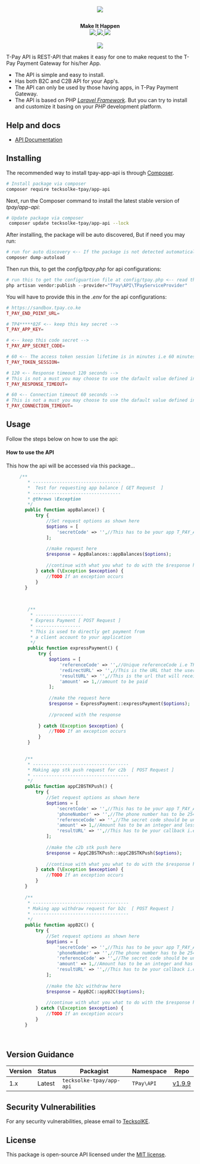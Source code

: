 # <p align="center"><a href="https://tpay.co.ke/" target="_blank"><img src="https://tpay.co.ke/img/logo-black.png"></a></p>

<p align="center">
  <b>Make It Happen</b><br>
  <a href="https://github.com/dev-tecksolke/tecksolke-tpay-app-api/issues">
  <img src="https://img.shields.io/github/issues/dev-tecksolke/tecksolke-tpay-app-api.svg">
  </a>
  <a href="https://github.com/dev-tecksolke/tecksolke-tpay-app-api/network/members">
  <img src="https://img.shields.io/github/forks/dev-tecksolke/tecksolke-tpay-app-api.svg">
  </a>
  <a href="https://github.com/dev-tecksolke/tecksolke-tpay-app-api/stargazers">
  <img src="https://img.shields.io/github/stars/dev-tecksolke/tecksolke-tpay-app-api.svg">
  </a>
  <br><br>
  <img src="http://s.4cdn.org/image/title/105.gif">
</p>

T-Pay API is REST-API that makes it easy for one to make request to the T-Pay Payment Gateway for his/her App.

- The API is simple and easy to install.
- Has both B2C and C2B API for your App's.
- The API can only be used by those having apps, in T-Pay Payment Gateway.
- The API is based on PHP *[Laravel Framework](https://laravel.com/)*. But you can try to install and customize it basing on your *PHP* development platform.

## Help and docs

- [API Documentation](https://dev.tpay.co.ke/)


## Installing

The recommended way to install tpay-app-api is through
[Composer](http://getcomposer.org).

```bash
# Install package via composer
composer require tecksolke-tpay/app-api
```

Next, run the Composer command to install the latest stable version of *tpay/app-api*:

```bash
# Update package via composer
 composer update tecksolke-tpay/app-api --lock
```

After installing, the package will be auto discovered, But if need you may run:

```php
# run for auto discovery <-- If the package is not detected automatically -->
composer dump-autoload
```

Then run this, to get the *config/tpay.php* for api configurations:

```php
# run this to get the configuartion file at config/tpay.php <-- read through it -->
php artisan vendor:publish --provider="TPay\API\TPayServiceProvider"
```

You will have to provide this in the *.env* for the api configurations:

```php
# https://sandbox.tpay.co.ke
T_PAY_END_POINT_URL=

# TP4*****82F <-- keep this key secret -->
T_PAY_APP_KEY=

# <-- keep this code secret -->
T_PAY_APP_SECRET_CODE=

# 60 <-- The access token session lifetime is in minutes i.e 60 minutes --> ->default(58 minutes);
T_PAY_TOKEN_SESSION=

# 120 <-- Response timeout 120 seconds -->
# This is not a must you may choose to use the dafault value defined in the config/tpay.php;
T_PAY_RESPONSE_TIMEOUT=

# 60 <-- Connection timeout 60 seconds -->
# This is not a must you may choose to use the dafault value defined in the config/tpay.php;
T_PAY_CONNECTION_TIMEOUT=
```

## Usage
Follow the steps below on how to use the api:

#### How to use the API
This how the api will be accessed via this package...

```php
     /**
        * ---------------------------------
        *  Test for requesting app balance [ GET Request  ]
        * ---------------------------------
        * @throws \Exception
        */
       public function appBalance() {
           try {
               //Set request options as shown here
               $options = [
                   'secretCode' => '',//This has to be your app T_PAY_APP_SECRET_CODE
               ];
   
               //make request here
               $response = AppBalances::appBalances($options);
   
               //continue with what you what to do with the $response here
           } catch (\Exception $exception) {
               //TODO If an exception occurs
           }
       }
       
       

        /**
         * ------------------
         * Express Payment [ POST Request ]
         * -----------------
         * This is used to directly get payment from
         * a client account to your application
         */
        public function expressPayment() {
            try {
                $options = [
                    'referenceCode' => '',//Unique referenceCode i.e TPXXXXX
                    'redirectURL' => '',//This is the URL that the user will be redirect after payment
                    'resultURL' => '',//This is the url that will receive the response data after successful payment
                    'amount' => 1,//amount to be paid 
                ];
    
                //make the request here
                $response = ExpressPayment::expressPayment($options);
    
                //proceed with the response
    
            } catch (Exception $exception) {
                //TODO If an exception occurs
            }
        }

   
       /**
        * ------------------------------------
        * Making app stk push request for c2b  [ POST Request ]
        * ------------------------------------
        */
       public function appC2BSTKPush() {
           try {
               //Set request options as shown here
               $options = [
                   'secretCode' => '',//This has to be your app T_PAY_APP_SECRET_CODE
                   'phoneNumber' => '',//The phone number has to be 2547xxxxxxx
                   'referenceCode' => '',//The secret code should be unique in every request you send and must start with TPXXXX
                   'amount' => 1,//Amount has to be an integer and less than or equal to KES 70000
                   'resultURL' => '',//This has to be your callback i.e https://mydomain/callback or http://mydomain/callback
               ];
   
               //make the c2b stk push here
               $response = AppC2BSTKPush::appC2BSTKPush($options);
   
               //continue with what you what to do with the $response here
           } catch (\Exception $exception) {
               //TODO If an exception occurs
           }
       }
   
       /**
        * ------------------------------------
        * Making app withdraw request for b2c  [ POST Request ]
        * ------------------------------------
        */
       public function appB2C() {
           try {
               //Set request options as shown here
               $options = [
                   'secretCode' => '',//This has to be your app T_PAY_APP_SECRET_CODE
                   'phoneNumber' => '',//The phone number has to be 2547xxxxxxx
                   'referenceCode' => '',//The secret code should be unique in every request you send and must start with TPXXXX
                   'amount' => 1,//Amount has to be an integer and has to be greater than KES 10
                   'resultURL' => '',//This has to be your callback i.e https://mydomain/callback or http://mydomain/callback
               ];
   
               //make the b2c withdraw here
               $response = AppB2C::appB2C($options);
   
               //continue with what you what to do with the $response here
           } catch (\Exception $exception) {
               //TODO If an exception occurs
           }
       }
    
    
```

## Version Guidance

| Version | Status     | Packagist           | Namespace    | Repo                |
|---------|------------|---------------------|--------------|---------------------|
| 1.x     | Latest     | `tecksolke-tpay/app-api` | `TPay\API` | [v1.9.9](https://github.com/dev-tecksolke/tecksolke-tpay-app-api/tree/1.0)|

[tpay-api-1-repo]: https://github.com/dev-tecksolke/tpay-api.git

## Security Vulnerabilities
 For any security vulnerabilities, please email to [TecksolKE](mailto:client@tecksol.co.ke).
 
## License
 This package is open-source API licensed under the [MIT license](https://opensource.org/licenses/MIT).
